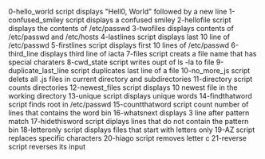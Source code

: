 0-hello_world script displays "Hell0, World" followed by a new line
1-confused_smiley script displays a confused smiley
2-hellofile script displays the contents of /etc/passwd
3-twofiles displays contents of /etc/passwd and /etc/hosts
4-lastlines script displays last 10 line of /etc/passwd
5-firstlines script displays first 10 lines of /etc/passwd
6-third_line displays third line of iacta
7-files script creats a file name that has special charaters
8-cwd_state script writes oupt of ls -la to file
9-duplicate_last_line script duplicates last line of a file
10-no_more_js script delets all .js files in current directory and subdirectories
11-directory script counts directories
12-newest_files script displays 10 newest file in the working directory
13-unique script displays unique words
14-findthatword script finds root in /etc/passwd
15-countthatword script count number of lines that contains the word bin
16-whatsnext displays 3 line after pattern match
17-hidethisword script diplays lines that do not contain the pattern bin
18-letteronly script displays files that start with letters only
19-AZ script replaces specific characters
20-hiago script removes letter c
21-reverse script reverses its input

